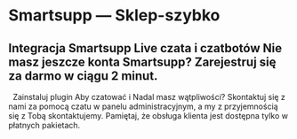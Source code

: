 # Smartsupp — Sklep-szybko
## Integracja Smartsupp Live czata i czatbotów Nie masz jeszcze konta Smartsupp? Zarejestruj się za darmo w ciągu 2 minut.
  Zainstaluj plugin Aby czatować i 
Nadal masz wątpliwości? Skontaktuj się z nami za pomocą czatu w panelu administracyjnym, a my z przyjemnością się z Tobą skontaktujemy. Pamiętaj, że obsługa klienta jest dostępna tylko w płatnych pakietach.

